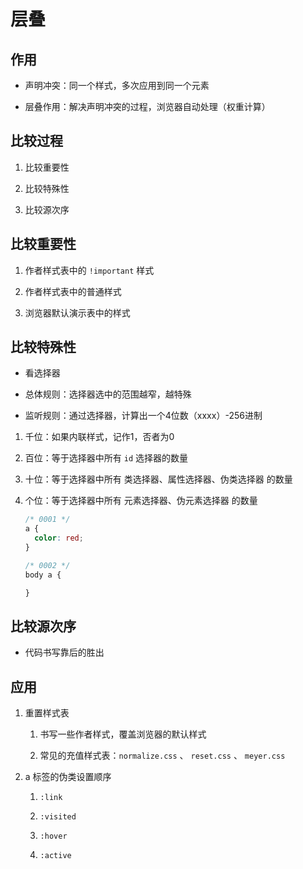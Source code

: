 # 层叠

## 作用

+ 声明冲突：同一个样式，多次应用到同一个元素

+ 层叠作用：解决声明冲突的过程，浏览器自动处理（权重计算）

## 比较过程

1. 比较重要性

2. 比较特殊性

3. 比较源次序

## 比较重要性

1. 作者样式表中的 `!important` 样式

2. 作者样式表中的普通样式

3. 浏览器默认演示表中的样式

## 比较特殊性

+ 看选择器

+ 总体规则：选择器选中的范围越窄，越特殊

+ 监听规则：通过选择器，计算出一个4位数（xxxx）-256进制

1. 千位：如果内联样式，记作1，否者为0

2. 百位：等于选择器中所有 `id` 选择器的数量

3. 十位：等于选择器中所有 类选择器、属性选择器、伪类选择器 的数量

4. 个位：等于选择器中所有 元素选择器、伪元素选择器 的数量

    ```css
    /* 0001 */
    a {
      color: red;
    }

    /* 0002 */
    body a {

    }
    ```

## 比较源次序

+ 代码书写靠后的胜出

## 应用

1. 重置样式表

    1. 书写一些作者样式，覆盖浏览器的默认样式

    2. 常见的充值样式表：`normalize.css` 、 `reset.css` 、 `meyer.css`

2. a 标签的伪类设置顺序

    1. `:link`

    2. `:visited`

    3. `:hover`

    4. `:active`
